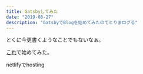 ```yaml
---
title: Gatsbyしてみた
date: "2019-08-27"
description: "GatsbyでBlogを始めてみたのでとりまログる"
---
```


とくに今更書くようなことでもないなぁ。

[これ](https://www.gatsbyjs.org/starters/gatsbyjs/gatsby-starter-blog/)で始めてみた。

netlifyでhosting
